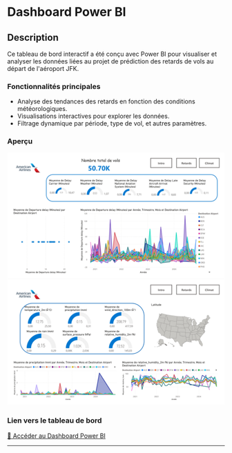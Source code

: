 # Dashboard Power BI

## Description
Ce tableau de bord interactif a été conçu avec Power BI pour visualiser et analyser les données liées au projet de prédiction des retards de vols au départ de l'aéroport JFK.

### Fonctionnalités principales
- Analyse des tendances des retards en fonction des conditions météorologiques.
- Visualisations interactives pour explorer les données.
- Filtrage dynamique par période, type de vol, et autres paramètres.


### Aperçu
![Delay](images/ima1.jpg)
![Weather](images/ima2.jpg)



### Lien vers le tableau de bord
[🔗 Accéder au Dashboard Power BI](https://genes-my.sharepoint.com/:u:/g/personal/ooualy_ensae_fr/ESiOYZ4TogBIgNROU6ZsJoMBIZBKQedGTGrrDwHzvhcgbw?e=0RryVF)

---